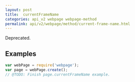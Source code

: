 ```yaml
---
layout: post
title:  currentFrameName
categories: api_v2 webpage webpage-method
permalink: api/v2/webpage/method/current-frame-name.html
---
```


Deprecated.

## Examples

```javascript
var webPage = require('webpage');
var page = webPage.create();
// @TODO: Finish page.currentFrameName example.
```








